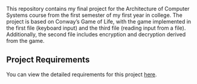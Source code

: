 This repository contains my final project for the Architecture of Computer Systems course from the first semester of my first year in college. The project is based on Conway’s Game of Life, with the game implemented in the first file (keyboard input) and the third file (reading input from a file). Additionally, the second file includes encryption and decryption derived from the game.

## Project Requirements

You can view the detailed requirements for this project [here](https://cs.unibuc.ro/~crusu/asc/Arhitectura%20Sistemelor%20de%20Calcul%20(ASC)%20-%20Tema%20Laborator%202023.pdf).
